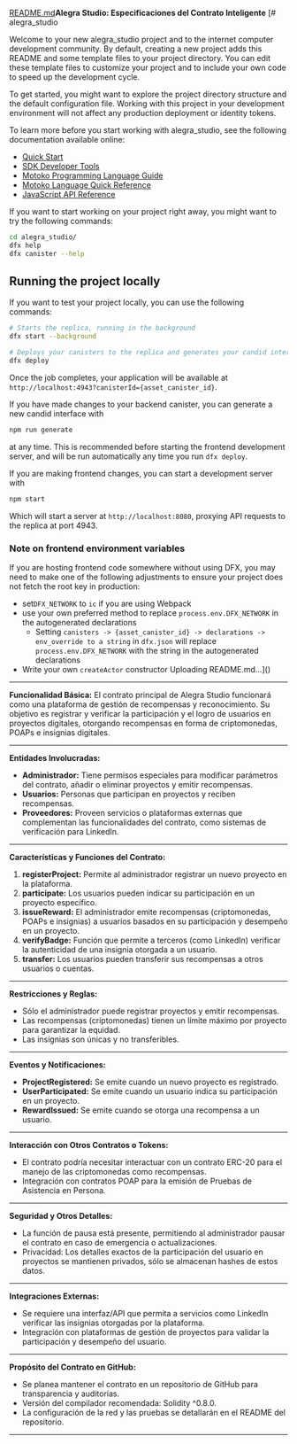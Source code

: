 [README.md](https://github.com/MissAlegraLov/AlegraStudio/files/12824222/README.md)**Alegra Studio: Especificaciones del Contrato Inteligente**
[# alegra_studio

Welcome to your new alegra_studio project and to the internet computer development community. By default, creating a new project adds this README and some template files to your project directory. You can edit these template files to customize your project and to include your own code to speed up the development cycle.

To get started, you might want to explore the project directory structure and the default configuration file. Working with this project in your development environment will not affect any production deployment or identity tokens.

To learn more before you start working with alegra_studio, see the following documentation available online:

- [Quick Start](https://internetcomputer.org/docs/current/developer-docs/quickstart/hello10mins)
- [SDK Developer Tools](https://internetcomputer.org/docs/current/developer-docs/build/install-upgrade-remove)
- [Motoko Programming Language Guide](https://internetcomputer.org/docs/current/developer-docs/build/cdks/motoko-dfinity/motoko/)
- [Motoko Language Quick Reference](https://internetcomputer.org/docs/current/references/motoko-ref/)
- [JavaScript API Reference](https://erxue-5aaaa-aaaab-qaagq-cai.raw.icp0.io)

If you want to start working on your project right away, you might want to try the following commands:

```bash
cd alegra_studio/
dfx help
dfx canister --help
```

## Running the project locally

If you want to test your project locally, you can use the following commands:

```bash
# Starts the replica, running in the background
dfx start --background

# Deploys your canisters to the replica and generates your candid interface
dfx deploy
```

Once the job completes, your application will be available at `http://localhost:4943?canisterId={asset_canister_id}`.

If you have made changes to your backend canister, you can generate a new candid interface with

```bash
npm run generate
```

at any time. This is recommended before starting the frontend development server, and will be run automatically any time you run `dfx deploy`.

If you are making frontend changes, you can start a development server with

```bash
npm start
```

Which will start a server at `http://localhost:8080`, proxying API requests to the replica at port 4943.

### Note on frontend environment variables

If you are hosting frontend code somewhere without using DFX, you may need to make one of the following adjustments to ensure your project does not fetch the root key in production:

- set`DFX_NETWORK` to `ic` if you are using Webpack
- use your own preferred method to replace `process.env.DFX_NETWORK` in the autogenerated declarations
  - Setting `canisters -> {asset_canister_id} -> declarations -> env_override to a string` in `dfx.json` will replace `process.env.DFX_NETWORK` with the string in the autogenerated declarations
- Write your own `createActor` constructor
Uploading README.md…]()



---

**Funcionalidad Básica:**
El contrato principal de Alegra Studio funcionará como una plataforma de gestión de recompensas y reconocimiento. Su objetivo es registrar y verificar la participación y el logro de usuarios en proyectos digitales, otorgando recompensas en forma de criptomonedas, POAPs e insignias digitales.

---

**Entidades Involucradas:**

- **Administrador:** Tiene permisos especiales para modificar parámetros del contrato, añadir o eliminar proyectos y emitir recompensas.
- **Usuarios:** Personas que participan en proyectos y reciben recompensas.
- **Proveedores:** Proveen servicios o plataformas externas que complementan las funcionalidades del contrato, como sistemas de verificación para LinkedIn.

---

**Características y Funciones del Contrato:**

1. **registerProject:** Permite al administrador registrar un nuevo proyecto en la plataforma.
2. **participate:** Los usuarios pueden indicar su participación en un proyecto específico.
3. **issueReward:** El administrador emite recompensas (criptomonedas, POAPs e insignias) a usuarios basados en su participación y desempeño en un proyecto.
4. **verifyBadge:** Función que permite a terceros (como LinkedIn) verificar la autenticidad de una insignia otorgada a un usuario.
5. **transfer:** Los usuarios pueden transferir sus recompensas a otros usuarios o cuentas.

---

**Restricciones y Reglas:**

- Sólo el administrador puede registrar proyectos y emitir recompensas.
- Las recompensas (criptomonedas) tienen un límite máximo por proyecto para garantizar la equidad.
- Las insignias son únicas y no transferibles.

---

**Eventos y Notificaciones:**

- **ProjectRegistered:** Se emite cuando un nuevo proyecto es registrado.
- **UserParticipated:** Se emite cuando un usuario indica su participación en un proyecto.
- **RewardIssued:** Se emite cuando se otorga una recompensa a un usuario.

---

**Interacción con Otros Contratos o Tokens:**

- El contrato podría necesitar interactuar con un contrato ERC-20 para el manejo de las criptomonedas como recompensas.
- Integración con contratos POAP para la emisión de Pruebas de Asistencia en Persona.

---

**Seguridad y Otros Detalles:**

- La función de pausa está presente, permitiendo al administrador pausar el contrato en caso de emergencia o actualizaciones.
- Privacidad: Los detalles exactos de la participación del usuario en proyectos se mantienen privados, sólo se almacenan hashes de estos datos.

---

**Integraciones Externas:**

- Se requiere una interfaz/API que permita a servicios como LinkedIn verificar las insignias otorgadas por la plataforma.
- Integración con plataformas de gestión de proyectos para validar la participación y desempeño del usuario.

---

**Propósito del Contrato en GitHub:**

- Se planea mantener el contrato en un repositorio de GitHub para transparencia y auditorías.
- Versión del compilador recomendada: Solidity ^0.8.0.
- La configuración de la red y las pruebas se detallarán en el README del repositorio.

---
